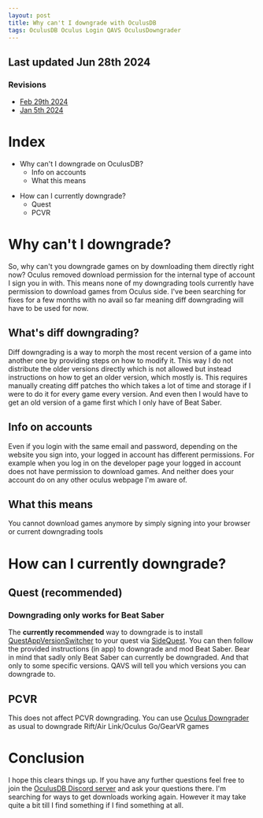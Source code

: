 ```yaml
---
layout: post
title: Why can't I downgrade with OculusDB
tags: OculusDB Oculus Login QAVS OculusDowngrader
---
```

## Last updated Jun 28th 2024
### Revisions
- [Feb 29th 2024](https://github.com/ComputerElite/blog/blob/7505cd2c821943acf18f0e9bd421c4a7e04d207d/_posts/2024-01-05-downgrading.md)
- [Jan 5th 2024](https://github.com/ComputerElite/blog/blob/b7bea96ae98d919513b7fa3102e9145e799d3ee6/_posts/2024-01-05-downgrading.md)
# Index
+ Why can't I downgrade on OculusDB?
    * Info on accounts
    * What this means
* How can I currently downgrade?
    * Quest
    * PCVR

# Why can't I downgrade?
So, why can't you downgrade games on by downloading them directly right now?
Oculus removed download permission for the internal type of account I sign you in with. This means none of my downgrading tools currently have permission to download games from Oculus side. I've been searching for fixes for a few months with no avail so far meaning diff downgrading will have to be used for now.

## What's diff downgrading?
Diff downgrading is a way to morph the most recent version of a game into another one by providing steps on how to modify it. This way I do not distribute the older versions directly which is not allowed but instead instructions on how to get an older version, which mostly is. This requires manually creating diff patches tho which takes a lot of time and storage if I were to do it for every game every version. And even then I would have to get an old version of a game first which I only have of Beat Saber.

## Info on accounts
Even if you login with the same email and password, depending on the website you sign into, your logged in account has different permissions. For example when you log in on the developer page your logged in account does not have permission to download games. And neither does your account do on any other oculus webpage I'm aware of.

## What this means
You cannot download games anymore by simply signing into your browser or current downgrading tools

# How can I currently downgrade?
## Quest (recommended)
### **Downgrading only works for Beat Saber**


The **currently recommended** way to downgrade is to install [QuestAppVersionSwitcher](https://sidequestvr.com/app/5333/) to your quest via [SideQuest](https://sidequestvr.com/setup-howto). You can then follow the provided instructions (in app) to downgrade and mod Beat Saber.
Bear in mind that sadly only Beat Saber can currently be downgraded. And that only to some specific versions. QAVS will tell you which versions you can downgrade to.

## PCVR
This does not affect PCVR downgrading. You can use [Oculus Downgrader](https://github.com/ComputerElite/Oculus-downgrader) as usual to downgrade Rift/Air Link/Oculus Go/GearVR games

# Conclusion
I hope this clears things up. If you have any further questions feel free to join the [OculusDB Discord server](https://discord.gg/zwRfHQN2UY) and ask your questions there.
I'm searching for ways to get downloads working again. However it may take quite a bit till I find something if I find something at all.